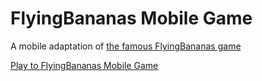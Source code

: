FlyingBananas Mobile Game
=============

A mobile adaptation of [the famous FlyingBananas game](http://flyingbananas.atwebpages.com/index.html)

[Play to FlyingBananas Mobile Game](https://yannhub.github.io/FlyingBananas/)